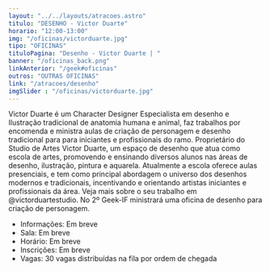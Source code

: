 ```yaml
---
layout: "../../layouts/atracoes.astro"
titulo: "DESENHO - Victor Duarte"
horario: "12:00-13:00"
img: "/oficinas/victorduarte.jpg"
tipo: "OFICINAS"
tituloPagina: "Desenho - Victor Duarte | "
banner: "/oficinas_back.png"
linkAnterior: "/geek#oficinas"
outros: "OUTRAS OFICINAS"
link: "/atracoes/desenho"
imgSlider : "/oficinas/victorduarte.jpg"
---
```


Victor Duarte é um Character Designer Especialista em desenho e Ilustração tradicional de anatomia humana e animal, faz trabalhos por encomenda e ministra aulas de criação de personagem e desenho tradicional para para iniciantes e profissionais do ramo.
Proprietário do Studio de Artes Victor Duarte, um espaço de desenho que atua como escola de artes, promovendo e ensinando diversos alunos nas áreas de desenho, ilustração, pintura e aquarela. Atualmente a escola oferece aulas presenciais, e tem como principal abordagem o universo dos desenhos modernos e tradicionais, incentivando e orientando artistas iniciantes e profissionais da área. Veja mais sobre o seu trabalho em @victorduartestudio.
No 2º Geek-IF ministrará uma oficina de desenho para criação de personagem. 
- Informações: Em breve
- Sala: Em breve
- Horário: Em breve
- Inscrições: Em breve
- Vagas: 30 vagas distribuídas na fila por ordem de chegada
